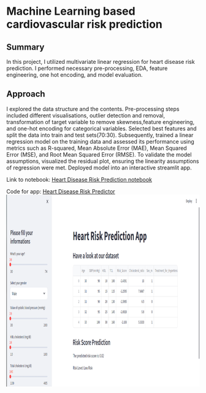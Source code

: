 # Machine Learning based cardiovascular risk prediction
## Summary 
In this project, I utilized multivariate linear regression for heart disease risk prediction. I performed necessary pre-processing, EDA, feature engineering, one hot encoding, and model evaluation.

## Approach
I explored the data structure and the contents. Pre-processing steps included different visualisations, outlier detection and removal, transformation of target variable to remove skewness,feature engineering, and one-hot encoding for categorical variables. Selected best features and split the data into train and test sets(70:30). Subsequently, trained a linear regression model on the training data and assessed its performance using metrics such as R-squared, Mean Absolute Error (MAE), Mean Squared Error (MSE), and Root Mean Squared Error (RMSE). To validate the model assumptions, visualized the residual plot, ensuring the linearity assumptions of regression were met. Deployed model into an interactive streamlit app.

Link to notebook: [Heart Disease Risk Prediction notebook](https://github.com/Riyaaa1/disease-risk-prediction/blob/main/heart_risk_prediction.ipynb)

Code for app: [Heart Disease Risk Predictor](https://github.com/Riyaaa1/disease-risk-prediction/blob/main/app/app.py)
<br>
<img height="500" src="https://github.com/Riyaaa1/disease-risk-prediction/blob/main/app/Screenshot%20from%202024-01-14%2014-29-38.png">
<br>
